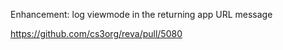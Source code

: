 Enhancement: log viewmode in the returning app URL message

https://github.com/cs3org/reva/pull/5080
